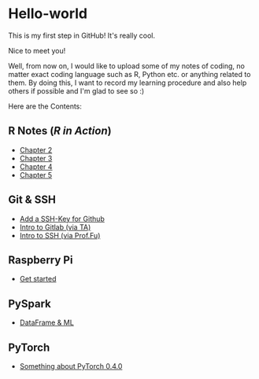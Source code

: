 # Hello-world
This is my first step in GitHub! It's really cool.

Nice to meet you!

Well, from now on, I would like to upload some of my notes of coding, no matter exact coding language such as R, Python etc. or anything related to them. By doing this, I want to record my learning procedure and also help others if possible and I'm glad to see so :)

Here are the Contents:
## R Notes (_R in Action_)
- [Chapter 2](https://nbviewer.jupyter.org/github/zhangshun97/Hello-world/blob/master/R%20Notes/R%20in%20Action%20Part-2.ipynb)
- [Chapter 3](https://nbviewer.jupyter.org/github/zhangshun97/Hello-world/blob/master/R%20Notes/R%20in%20Action%20Part-3.ipynb)
- [Chapter 4](https://nbviewer.jupyter.org/github/zhangshun97/Hello-world/blob/master/R%20Notes/R%20in%20Action%20Part-4.ipynb)
- [Chapter 5](https://nbviewer.jupyter.org/github/zhangshun97/Hello-world/blob/master/R%20Notes/R%20in%20Action%20Part-5.ipynb)

## Git & SSH
- [Add a SSH-Key for Github](https://github.com/zhangshun97/Hello-world/blob/master/Git%20%26%20SSH/Github_Notes.md)
- [Intro to Gitlab (via TA)](https://nbviewer.jupyter.org/github/zhangshun97/Hello-world/blob/master/Git%20%26%20SSH/Gitlab.pdf)
- [Intro to SSH (via Prof.Fu)](https://nbviewer.jupyter.org/github/zhangshun97/Hello-world/blob/master/Git%20%26%20SSH/tips_server.pdf)

## Raspberry Pi
- [Get started](https://github.com/zhangshun97/Hello-world/blob/master/RaspberryPi/Raspberry%20Pi%20604.md)

## PySpark

- [DataFrame & ML](https://github.com/zhangshun97/Hello-world/blob/master/Notes%20for%20Spark.md)

## PyTorch

- [Something about PyTorch 0.4.0](https://github.com/zhangshun97/Hello-world/blob/master/Something%20About%20Pytorch%200.4.0.md)
